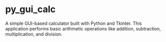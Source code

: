 # py_gui_calc
A simple GUI-based calculator built with Python and Tkinter. This application performs basic arithmetic operations like addition, subtraction, multiplication, and division.
